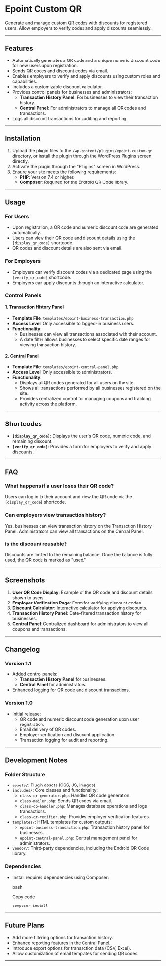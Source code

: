 # Epoint Custom QR

Generate and manage custom QR codes with discounts for registered users. Allow employers to verify codes and apply discounts seamlessly.

---

## Features

- Automatically generates a QR code and a unique numeric discount code for new users upon registration.
- Sends QR codes and discount codes via email.
- Enables employers to verify and apply discounts using custom roles and capabilities.
- Includes a customizable discount calculator.
- Provides control panels for businesses and administrators:
    - **Transaction History Panel**: For businesses to view their transaction history.
    - **Central Panel**: For administrators to manage all QR codes and transactions.
- Logs all discount transactions for auditing and reporting.

---

## Installation

1. Upload the plugin files to the `/wp-content/plugins/epoint-custom-qr` directory, or install the plugin through the WordPress Plugins screen directly.
2. Activate the plugin through the "Plugins" screen in WordPress.
3. Ensure your site meets the following requirements:
    - **PHP**: Version 7.4 or higher.
    - **Composer**: Required for the Endroid QR Code library.

---

## Usage

### For Users

- Upon registration, a QR code and numeric discount code are generated automatically.
- Users can view their QR code and discount details using the `[display_qr_code]` shortcode.
- QR codes and discount details are also sent via email.

### For Employers

- Employers can verify discount codes via a dedicated page using the `[verify_qr_code]` shortcode.
- Employers can apply discounts through an interactive calculator.

### Control Panels

#### 1. **Transaction History Panel**

- **Template File**: `templates/epoint-business-transaction.php`
- **Access Level**: Only accessible to logged-in business users.
- **Functionality**:
    - Businesses can view all transactions associated with their account.
    - A date filter allows businesses to select specific date ranges for viewing transaction history.

#### 2. **Central Panel**

- **Template File**: `templates/epoint-central-panel.php`
- **Access Level**: Only accessible to administrators.
- **Functionality**:
    - Displays all QR codes generated for all users on the site.
    - Shows all transactions performed by all businesses registered on the site.
    - Provides centralized control for managing coupons and tracking activity across the platform.

---

## Shortcodes

- **`[display_qr_code]`**: Displays the user's QR code, numeric code, and remaining discount.
- **`[verify_qr_code]`**: Provides a form for employers to verify and apply discounts.

---

## FAQ

### What happens if a user loses their QR code?

Users can log in to their account and view the QR code via the `[display_qr_code]` shortcode.

### Can employers view transaction history?

Yes, businesses can view transaction history on the Transaction History Panel. Administrators can view all transactions on the Central Panel.

### Is the discount reusable?

Discounts are limited to the remaining balance. Once the balance is fully used, the QR code is marked as "used."

---

## Screenshots

1. **User QR Code Display**: Example of the QR code and discount details shown to users.
2. **Employer Verification Page**: Form for verifying discount codes.
3. **Discount Calculator**: Interactive calculator for applying discounts.
4. **Transaction History Panel**: Date-filtered transaction history for businesses.
5. **Central Panel**: Centralized dashboard for administrators to view all coupons and transactions.

---

## Changelog

### Version 1.1

- Added control panels:
    - **Transaction History Panel** for businesses.
    - **Central Panel** for administrators.
- Enhanced logging for QR code and discount transactions.

### Version 1.0

- Initial release:
    - QR code and numeric discount code generation upon user registration.
    - Email delivery of QR codes.
    - Employer verification and discount application.
    - Transaction logging for audit and reporting.

---

## Development Notes

### Folder Structure

- `assets/`: Plugin assets (CSS, JS, images).
- `includes/`: Core classes and functionality:
    - `class-qr-generator.php`: Handles QR code generation.
    - `class-mailer.php`: Sends QR codes via email.
    - `class-db-handler.php`: Manages database operations and logs transactions.
    - `class-qr-verifier.php`: Provides employer verification features.
- `templates/`: HTML templates for custom outputs:
    - `epoint-business-transaction.php`: Transaction history panel for businesses.
    - `epoint-central-panel.php`: Central management panel for administrators.
- `vendor/`: Third-party dependencies, including the Endroid QR Code library.

### Dependencies

- Install required dependencies using Composer:

  bash

  Copy code

  `composer install`


---

## Future Plans

- Add more filtering options for transaction history.
- Enhance reporting features in the Central Panel.
- Introduce export options for transaction data (CSV, Excel).
- Allow customization of email templates for sending QR codes.

---

